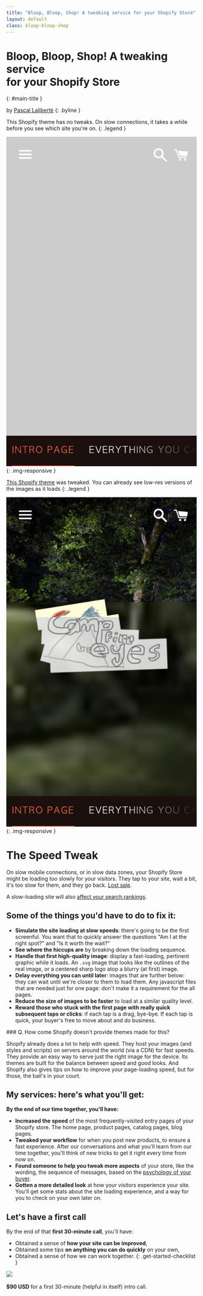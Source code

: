 ```yaml
---
title: "Bloop, Bloop, Shop! A tweaking service for your Shopify Store"
layout: default
class: bloop-bloop-shop
---
```


# Bloop, Bloop, Shop! <span class="tagline">A tweaking service <br class="hide-mobile">for your Shopify Store</span>
{: #main-title }

by [Pascal Laliberté][pascallaliberte]
{: .byline }

<div class="clearfix demo-images" markdown="1">
  <div class="left demo-image" markdown="1">

  This Shopify theme has no tweaks. On slow connections, it takes a while before you see which site you're on.
  {: .legend }

  ![Shopify Store loading slowly, no tweaking, showing nothing](/assets/images/demo-slow-connection.jpg){: .img-responsive }
  </div>
  <div class="right demo-image light-text" markdown="1">

  [This Shopify theme](https://campfire-eyes.myshopify.com) was tweaked. You can already see low-res versions of the images as it loads
  {: .legend }

  ![Shopify Store loading slowly, with tweaking, showing low-res versions of the background and logo](/assets/images/demo-tweaked-site.jpg){: .img-responsive }
  </div>
</div>

# The Speed Tweak

On slow mobile connections, or in slow data zones, your Shopify Store might be loading too slowly for your visitors. They tap to your site, wait a bit, it's too slow for them, and they go back. [Lost sale][lost-sales].

A slow-loading site will also [affect your search rankings][search-rankings].

[lost-sales]: https://www.shopify.ca/partners/blog/18840023-how-to-optimize-themes-for-performance
[search-rankings]: https://www.shopify.ca/enterprise/60726275-page-speed-are-slow-loading-pages-killing-your-growth

## Some of the things you'd have to do to fix it:

* **Simulate the site loading at slow speeds**: there's going to be the first screenful. You want that to quickly answer the questions "Am I at the right spot?" and "Is it worth the wait?"
* **See where the hiccups are** by breaking down the loading sequence.
* **Handle that first high-quality image**: display a fast-loading, pertinent graphic while it loads. An `.svg` image that looks like the outlines of the real image, or a centered sharp logo atop a blurry (at first) image.
* **Delay everything you can until later**: images that are further below: they can wait until we're closer to them to load them. Any javascript files that are needed just for one page: don't make it a requirement for the all pages.
* **Reduce the size of images to be faster** to load at a similar quality level.
* **Reward those who stuck with the first page with really quick subsequent taps or clicks**: if each tap is a drag, bye-bye. If each tap is quick, your buyer's free to move about and do business.

<div class="clarification" markdown="1">
### Q. How come Shopify doesn't provide themes made for this?

Shopify already does a lot to help with speed. They host your images (and styles and scripts) on servers around the world (via a CDN) for fast speeds. They provide an easy way to serve just the right image for the device. Its themes are built for the balance between speed and good looks. And Shopify also gives tips on how to improve your page-loading speed, but for those, the ball's in your court.
</div>

## My services: here's what you'll get:

**By the end of our time together, you'll have:**

* **Increased the speed** of the most frequently-visited entry pages of your Shopify store. The home page, product pages, catalog pages, blog pages.
* **Tweaked your workflow** for when you post new products, to ensure a fast experience. After our conversations and what you'll learn from our time together, you'll think of new tricks to get it right every time from now on.
* **Found someone to help you tweak more aspects** of your store, like the wording, the sequence of messages, based on the [psychology of your buyer][jtbd].
* **Gotten a more detailed look** at how your visitors experience your site. You'll get some stats about the site loading experience, and a way for you to check on your own later on.

## Let's have a first call

By the end of that **first 30-minute call**, you'll have:

* Obtained a sense of **how your site can be improved**,
* Obtained some tips **on anything you can do quickly** on your own,
* Obtained a sense of how we can work together.
{: .get-started-checklist }

<div class="text-center" markdown="1">
<img src="https://www.appointletcdn.com/loader/buttons/F1C40F.png" data-appointlet-organization="pascallaliberte" data-appointlet-service="49625"><script src="https://www.appointletcdn.com/loader/loader.min.js" async="" defer=""></script>

**$90 USD** for a first 30-minute (helpful in itself) intro call.
</div>

[jtbd]: https://pascallaliberte.me/jtbd/hub/
[pascallaliberte]: https://pascallaliberte.me/